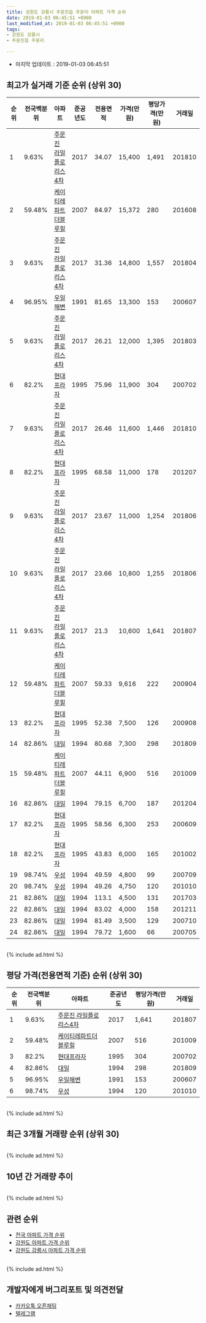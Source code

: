 ```yaml
---
title: 강원도 강릉시 주문진읍 주문리 아파트 가격 순위
date: 2019-01-03 06:45:51 +0900
last_modified_at: 2019-01-03 06:45:51 +0900
tags:
- 강원도 강릉시
- 주문진읍 주문리

---
```


* 마지막 업데이트 : 2019-01-03 06:45:51

## 최고가 실거래 기준 순위 (상위 30)


|순위|전국백분위|아파트|준공년도|전용면적|가격(만원)|평당가격(만원)|거래일|
|---|---|---|---|---|---|---|---|
|1|9.63%|[주문진 라일플로리스4차](https://search.naver.com/search.naver?query=%EA%B0%95%EC%9B%90%EB%8F%84+%EA%B0%95%EB%A6%89%EC%8B%9C+%EC%A3%BC%EB%AC%B8%EC%A7%84%EC%9D%8D+%EC%A3%BC%EB%AC%B8%EB%A6%AC+%EC%A3%BC%EB%AC%B8%EC%A7%84+%EB%9D%BC%EC%9D%BC%ED%94%8C%EB%A1%9C%EB%A6%AC%EC%8A%A44%EC%B0%A8)|2017|34.07|15,400|1,491|201810|
|2|59.48%|[케이티레파트더블루힐](https://search.naver.com/search.naver?query=%EA%B0%95%EC%9B%90%EB%8F%84+%EA%B0%95%EB%A6%89%EC%8B%9C+%EC%A3%BC%EB%AC%B8%EC%A7%84%EC%9D%8D+%EC%A3%BC%EB%AC%B8%EB%A6%AC+%EC%BC%80%EC%9D%B4%ED%8B%B0%EB%A0%88%ED%8C%8C%ED%8A%B8%EB%8D%94%EB%B8%94%EB%A3%A8%ED%9E%90)|2007|84.97|15,372|280|201608|
|3|9.63%|[주문진 라일플로리스4차](https://search.naver.com/search.naver?query=%EA%B0%95%EC%9B%90%EB%8F%84+%EA%B0%95%EB%A6%89%EC%8B%9C+%EC%A3%BC%EB%AC%B8%EC%A7%84%EC%9D%8D+%EC%A3%BC%EB%AC%B8%EB%A6%AC+%EC%A3%BC%EB%AC%B8%EC%A7%84+%EB%9D%BC%EC%9D%BC%ED%94%8C%EB%A1%9C%EB%A6%AC%EC%8A%A44%EC%B0%A8)|2017|31.36|14,800|1,557|201804|
|4|96.95%|[우일해변](https://search.naver.com/search.naver?query=%EA%B0%95%EC%9B%90%EB%8F%84+%EA%B0%95%EB%A6%89%EC%8B%9C+%EC%A3%BC%EB%AC%B8%EC%A7%84%EC%9D%8D+%EC%A3%BC%EB%AC%B8%EB%A6%AC+%EC%9A%B0%EC%9D%BC%ED%95%B4%EB%B3%80)|1991|81.65|13,300|153|200607|
|5|9.63%|[주문진 라일플로리스4차](https://search.naver.com/search.naver?query=%EA%B0%95%EC%9B%90%EB%8F%84+%EA%B0%95%EB%A6%89%EC%8B%9C+%EC%A3%BC%EB%AC%B8%EC%A7%84%EC%9D%8D+%EC%A3%BC%EB%AC%B8%EB%A6%AC+%EC%A3%BC%EB%AC%B8%EC%A7%84+%EB%9D%BC%EC%9D%BC%ED%94%8C%EB%A1%9C%EB%A6%AC%EC%8A%A44%EC%B0%A8)|2017|26.21|12,000|1,395|201803|
|6|82.2%|[현대프라자](https://search.naver.com/search.naver?query=%EA%B0%95%EC%9B%90%EB%8F%84+%EA%B0%95%EB%A6%89%EC%8B%9C+%EC%A3%BC%EB%AC%B8%EC%A7%84%EC%9D%8D+%EC%A3%BC%EB%AC%B8%EB%A6%AC+%ED%98%84%EB%8C%80%ED%94%84%EB%9D%BC%EC%9E%90)|1995|75.96|11,900|304|200702|
|7|9.63%|[주문진 라일플로리스4차](https://search.naver.com/search.naver?query=%EA%B0%95%EC%9B%90%EB%8F%84+%EA%B0%95%EB%A6%89%EC%8B%9C+%EC%A3%BC%EB%AC%B8%EC%A7%84%EC%9D%8D+%EC%A3%BC%EB%AC%B8%EB%A6%AC+%EC%A3%BC%EB%AC%B8%EC%A7%84+%EB%9D%BC%EC%9D%BC%ED%94%8C%EB%A1%9C%EB%A6%AC%EC%8A%A44%EC%B0%A8)|2017|26.46|11,600|1,446|201810|
|8|82.2%|[현대프라자](https://search.naver.com/search.naver?query=%EA%B0%95%EC%9B%90%EB%8F%84+%EA%B0%95%EB%A6%89%EC%8B%9C+%EC%A3%BC%EB%AC%B8%EC%A7%84%EC%9D%8D+%EC%A3%BC%EB%AC%B8%EB%A6%AC+%ED%98%84%EB%8C%80%ED%94%84%EB%9D%BC%EC%9E%90)|1995|68.58|11,000|178|201207|
|9|9.63%|[주문진 라일플로리스4차](https://search.naver.com/search.naver?query=%EA%B0%95%EC%9B%90%EB%8F%84+%EA%B0%95%EB%A6%89%EC%8B%9C+%EC%A3%BC%EB%AC%B8%EC%A7%84%EC%9D%8D+%EC%A3%BC%EB%AC%B8%EB%A6%AC+%EC%A3%BC%EB%AC%B8%EC%A7%84+%EB%9D%BC%EC%9D%BC%ED%94%8C%EB%A1%9C%EB%A6%AC%EC%8A%A44%EC%B0%A8)|2017|23.67|11,000|1,254|201806|
|10|9.63%|[주문진 라일플로리스4차](https://search.naver.com/search.naver?query=%EA%B0%95%EC%9B%90%EB%8F%84+%EA%B0%95%EB%A6%89%EC%8B%9C+%EC%A3%BC%EB%AC%B8%EC%A7%84%EC%9D%8D+%EC%A3%BC%EB%AC%B8%EB%A6%AC+%EC%A3%BC%EB%AC%B8%EC%A7%84+%EB%9D%BC%EC%9D%BC%ED%94%8C%EB%A1%9C%EB%A6%AC%EC%8A%A44%EC%B0%A8)|2017|23.66|10,800|1,255|201806|
|11|9.63%|[주문진 라일플로리스4차](https://search.naver.com/search.naver?query=%EA%B0%95%EC%9B%90%EB%8F%84+%EA%B0%95%EB%A6%89%EC%8B%9C+%EC%A3%BC%EB%AC%B8%EC%A7%84%EC%9D%8D+%EC%A3%BC%EB%AC%B8%EB%A6%AC+%EC%A3%BC%EB%AC%B8%EC%A7%84+%EB%9D%BC%EC%9D%BC%ED%94%8C%EB%A1%9C%EB%A6%AC%EC%8A%A44%EC%B0%A8)|2017|21.3|10,600|1,641|201807|
|12|59.48%|[케이티레파트더블루힐](https://search.naver.com/search.naver?query=%EA%B0%95%EC%9B%90%EB%8F%84+%EA%B0%95%EB%A6%89%EC%8B%9C+%EC%A3%BC%EB%AC%B8%EC%A7%84%EC%9D%8D+%EC%A3%BC%EB%AC%B8%EB%A6%AC+%EC%BC%80%EC%9D%B4%ED%8B%B0%EB%A0%88%ED%8C%8C%ED%8A%B8%EB%8D%94%EB%B8%94%EB%A3%A8%ED%9E%90)|2007|59.33|9,616|222|200904|
|13|82.2%|[현대프라자](https://search.naver.com/search.naver?query=%EA%B0%95%EC%9B%90%EB%8F%84+%EA%B0%95%EB%A6%89%EC%8B%9C+%EC%A3%BC%EB%AC%B8%EC%A7%84%EC%9D%8D+%EC%A3%BC%EB%AC%B8%EB%A6%AC+%ED%98%84%EB%8C%80%ED%94%84%EB%9D%BC%EC%9E%90)|1995|52.38|7,500|126|200908|
|14|82.86%|[대일](https://search.naver.com/search.naver?query=%EA%B0%95%EC%9B%90%EB%8F%84+%EA%B0%95%EB%A6%89%EC%8B%9C+%EC%A3%BC%EB%AC%B8%EC%A7%84%EC%9D%8D+%EC%A3%BC%EB%AC%B8%EB%A6%AC+%EB%8C%80%EC%9D%BC)|1994|80.68|7,300|298|201809|
|15|59.48%|[케이티레파트더블루힐](https://search.naver.com/search.naver?query=%EA%B0%95%EC%9B%90%EB%8F%84+%EA%B0%95%EB%A6%89%EC%8B%9C+%EC%A3%BC%EB%AC%B8%EC%A7%84%EC%9D%8D+%EC%A3%BC%EB%AC%B8%EB%A6%AC+%EC%BC%80%EC%9D%B4%ED%8B%B0%EB%A0%88%ED%8C%8C%ED%8A%B8%EB%8D%94%EB%B8%94%EB%A3%A8%ED%9E%90)|2007|44.11|6,900|516|201009|
|16|82.86%|[대일](https://search.naver.com/search.naver?query=%EA%B0%95%EC%9B%90%EB%8F%84+%EA%B0%95%EB%A6%89%EC%8B%9C+%EC%A3%BC%EB%AC%B8%EC%A7%84%EC%9D%8D+%EC%A3%BC%EB%AC%B8%EB%A6%AC+%EB%8C%80%EC%9D%BC)|1994|79.15|6,700|187|201204|
|17|82.2%|[현대프라자](https://search.naver.com/search.naver?query=%EA%B0%95%EC%9B%90%EB%8F%84+%EA%B0%95%EB%A6%89%EC%8B%9C+%EC%A3%BC%EB%AC%B8%EC%A7%84%EC%9D%8D+%EC%A3%BC%EB%AC%B8%EB%A6%AC+%ED%98%84%EB%8C%80%ED%94%84%EB%9D%BC%EC%9E%90)|1995|58.56|6,300|253|200609|
|18|82.2%|[현대프라자](https://search.naver.com/search.naver?query=%EA%B0%95%EC%9B%90%EB%8F%84+%EA%B0%95%EB%A6%89%EC%8B%9C+%EC%A3%BC%EB%AC%B8%EC%A7%84%EC%9D%8D+%EC%A3%BC%EB%AC%B8%EB%A6%AC+%ED%98%84%EB%8C%80%ED%94%84%EB%9D%BC%EC%9E%90)|1995|43.83|6,000|165|201002|
|19|98.74%|[우성](https://search.naver.com/search.naver?query=%EA%B0%95%EC%9B%90%EB%8F%84+%EA%B0%95%EB%A6%89%EC%8B%9C+%EC%A3%BC%EB%AC%B8%EC%A7%84%EC%9D%8D+%EC%A3%BC%EB%AC%B8%EB%A6%AC+%EC%9A%B0%EC%84%B1)|1994|49.59|4,800|99|200709|
|20|98.74%|[우성](https://search.naver.com/search.naver?query=%EA%B0%95%EC%9B%90%EB%8F%84+%EA%B0%95%EB%A6%89%EC%8B%9C+%EC%A3%BC%EB%AC%B8%EC%A7%84%EC%9D%8D+%EC%A3%BC%EB%AC%B8%EB%A6%AC+%EC%9A%B0%EC%84%B1)|1994|49.26|4,750|120|201010|
|21|82.86%|[대일](https://search.naver.com/search.naver?query=%EA%B0%95%EC%9B%90%EB%8F%84+%EA%B0%95%EB%A6%89%EC%8B%9C+%EC%A3%BC%EB%AC%B8%EC%A7%84%EC%9D%8D+%EC%A3%BC%EB%AC%B8%EB%A6%AC+%EB%8C%80%EC%9D%BC)|1994|113.1|4,500|131|201703|
|22|82.86%|[대일](https://search.naver.com/search.naver?query=%EA%B0%95%EC%9B%90%EB%8F%84+%EA%B0%95%EB%A6%89%EC%8B%9C+%EC%A3%BC%EB%AC%B8%EC%A7%84%EC%9D%8D+%EC%A3%BC%EB%AC%B8%EB%A6%AC+%EB%8C%80%EC%9D%BC)|1994|83.02|4,000|158|201211|
|23|82.86%|[대일](https://search.naver.com/search.naver?query=%EA%B0%95%EC%9B%90%EB%8F%84+%EA%B0%95%EB%A6%89%EC%8B%9C+%EC%A3%BC%EB%AC%B8%EC%A7%84%EC%9D%8D+%EC%A3%BC%EB%AC%B8%EB%A6%AC+%EB%8C%80%EC%9D%BC)|1994|81.49|3,500|129|200710|
|24|82.86%|[대일](https://search.naver.com/search.naver?query=%EA%B0%95%EC%9B%90%EB%8F%84+%EA%B0%95%EB%A6%89%EC%8B%9C+%EC%A3%BC%EB%AC%B8%EC%A7%84%EC%9D%8D+%EC%A3%BC%EB%AC%B8%EB%A6%AC+%EB%8C%80%EC%9D%BC)|1994|79.72|1,600|66|200705|


<br>
{% include ad.html %}
<br>

## 평당 가격(전용면적 기준) 순위 (상위 30)


|순위|전국백분위|아파트|준공년도|평당가격(만원)|거래일|
|---|---|---|---|---|---|
|1|9.63%|[주문진 라일플로리스4차](https://search.naver.com/search.naver?query=%EA%B0%95%EC%9B%90%EB%8F%84+%EA%B0%95%EB%A6%89%EC%8B%9C+%EC%A3%BC%EB%AC%B8%EC%A7%84%EC%9D%8D+%EC%A3%BC%EB%AC%B8%EB%A6%AC+%EC%A3%BC%EB%AC%B8%EC%A7%84+%EB%9D%BC%EC%9D%BC%ED%94%8C%EB%A1%9C%EB%A6%AC%EC%8A%A44%EC%B0%A8)|2017|1,641|201807|
|2|59.48%|[케이티레파트더블루힐](https://search.naver.com/search.naver?query=%EA%B0%95%EC%9B%90%EB%8F%84+%EA%B0%95%EB%A6%89%EC%8B%9C+%EC%A3%BC%EB%AC%B8%EC%A7%84%EC%9D%8D+%EC%A3%BC%EB%AC%B8%EB%A6%AC+%EC%BC%80%EC%9D%B4%ED%8B%B0%EB%A0%88%ED%8C%8C%ED%8A%B8%EB%8D%94%EB%B8%94%EB%A3%A8%ED%9E%90)|2007|516|201009|
|3|82.2%|[현대프라자](https://search.naver.com/search.naver?query=%EA%B0%95%EC%9B%90%EB%8F%84+%EA%B0%95%EB%A6%89%EC%8B%9C+%EC%A3%BC%EB%AC%B8%EC%A7%84%EC%9D%8D+%EC%A3%BC%EB%AC%B8%EB%A6%AC+%ED%98%84%EB%8C%80%ED%94%84%EB%9D%BC%EC%9E%90)|1995|304|200702|
|4|82.86%|[대일](https://search.naver.com/search.naver?query=%EA%B0%95%EC%9B%90%EB%8F%84+%EA%B0%95%EB%A6%89%EC%8B%9C+%EC%A3%BC%EB%AC%B8%EC%A7%84%EC%9D%8D+%EC%A3%BC%EB%AC%B8%EB%A6%AC+%EB%8C%80%EC%9D%BC)|1994|298|201809|
|5|96.95%|[우일해변](https://search.naver.com/search.naver?query=%EA%B0%95%EC%9B%90%EB%8F%84+%EA%B0%95%EB%A6%89%EC%8B%9C+%EC%A3%BC%EB%AC%B8%EC%A7%84%EC%9D%8D+%EC%A3%BC%EB%AC%B8%EB%A6%AC+%EC%9A%B0%EC%9D%BC%ED%95%B4%EB%B3%80)|1991|153|200607|
|6|98.74%|[우성](https://search.naver.com/search.naver?query=%EA%B0%95%EC%9B%90%EB%8F%84+%EA%B0%95%EB%A6%89%EC%8B%9C+%EC%A3%BC%EB%AC%B8%EC%A7%84%EC%9D%8D+%EC%A3%BC%EB%AC%B8%EB%A6%AC+%EC%9A%B0%EC%84%B1)|1994|120|201010|


<br>
{% include ad.html %}
<br>

## 최근 3개월 거래량 순위 (상위 30)


<div style="width:100%;">
    <canvas id="deal_count_ranking" height="250"></canvas>
</div>


<script>
new Chart(document.getElementById("deal_count_ranking"), {
    type: 'horizontalBar',
    data: {
        labels: ['우일해변', '주문진 라일플로리스4차', '우성'],
        datasets: [{
            label: '실거래 수',
            data: [3, 2, 1],
            borderColor: "rgba(255, 0, 128, 1)",
            backgroundColor: "rgba(255, 0, 128, 0.5)",
            fill: false,
        }]
    },
    options: {
        responsive: true,
        title: {
            display: true,
            text: '최근 3개월 거래량 순위'
        },
        tooltips: {
            mode: 'index',
            intersect: false,
            callbacks: {
                title: function(tooltipItems, data) {
                    return "실거래 수:";
                },
                label: function(tooltipItem, data) {
                    return data.labels[tooltipItem.index] + ": " + tooltipItem.xLabel;
                }
            }
        },
        hover: {
            mode: 'nearest',
            intersect: true
        },
        scales: {
            xAxes: [{
                display: true,
                scaleLabel: {
                    display: true,
                    labelString: '실거래 수'
                },
                ticks: {
                    suggestedMin: 0,
                }
            }],
            yAxes: [{
                display: true,
                ticks: {
                    autoSkip: false,
                    callback: function(value, index, values) {
                        if (value.length > 15)
                            return value.substr(0, 13) + "...";
                        else
                            return value;
                    }
                },
                scaleLabel: {
                    display: false,
                }
            }]
        }
    }
});

</script>


<br>
{% include ad.html %}
<br>

## 10년 간 거래량 추이


<div style="width:100%;">
    <canvas id="deal_progress" height="250"></canvas>
</div>

<script>
new Chart(document.getElementById("deal_progress"), {
    type: 'line',
    data: {
        labels: ['200901','200902','200903','200904','200905','200906','200907','200908','200909','200910','200911','200912','201001','201002','201003','201004','201005','201006','201007','201008','201009','201010','201011','201012','201101','201102','201103','201104','201105','201106','201107','201108','201109','201110','201111','201112','201201','201202','201203','201204','201205','201206','201207','201208','201209','201210','201211','201212','201301','201302','201303','201304','201305','201306','201307','201308','201309','201310','201311','201312','201401','201402','201403','201404','201405','201406','201407','201408','201409','201410','201411','201412','201501','201502','201503','201504','201505','201506','201507','201508','201509','201510','201511','201512','201601','201602','201603','201604','201605','201606','201607','201608','201609','201610','201611','201612','201701','201702','201703','201704','201705','201706','201707','201708','201709','201710','201711','201712','201801','201802','201803','201804','201805','201806','201807','201808','201809','201810','201811','201812','201901'],
        datasets: [{
            label: '실거래 수',
            pointRadius: 1,
            data: [0, 1, 0, 2, 2, 3, 0, 3, 4, 1, 1, 2, 5, 2, 0, 0, 2, 0, 1, 5, 4, 1, 2, 2, 1, 3, 1, 1, 0, 0, 0, 1, 1, 0, 0, 2, 1, 1, 0, 2, 10, 0, 4, 4, 0, 0, 2, 1, 0, 0, 3, 0, 1, 0, 1, 1, 4, 1, 1, 2, 3, 0, 4, 3, 4, 1, 1, 3, 1, 2, 0, 0, 3, 1, 3, 2, 3, 1, 3, 2, 7, 0, 2, 2, 2, 2, 1, 0, 1, 1, 0, 2, 1, 4, 0, 1, 0, 0, 2, 0, 2, 1, 2, 0, 1, 1, 0, 0, 2, 1, 4, 2, 2, 5, 4, 1, 1, 4, 5, 1, 0],
            borderColor: "rgba(255, 201, 14, 1)",
            backgroundColor: "rgba(255, 201, 14, 0.5)",
            fill: true,
        }]
    },
    options: {
        responsive: true,
        title: {
            display: true,
            text: '10년간 거래량 추이'
        },
        tooltips: {
            mode: 'index',
            intersect: false,
        },
        hover: {
            mode: 'nearest',
            intersect: true
        },
        scales: {
            xAxes: [{
                display: true,
                scaleLabel: {
                    display: true,
                    labelString: '년/월'
                }
            }],
            yAxes: [{
                display: true,
                ticks: {
                    suggestedMin: 0,
                },
                scaleLabel: {
                    display: true,
                    labelString: '실거래 수'
                }
            }]
        }
    }
});

</script>


<br>
{% include ad.html %}
<br>

## 관련 순위

- [전국 아파트 가격 순위](https://inasie.github.io/apt-ranking/전국)
- [강원도 아파트 가격 순위](https://inasie.github.io/apt-ranking/강원도)
- [강원도 강릉시 아파트 가격 순위](https://inasie.github.io/apt-ranking/강원도-강릉시)


<br>
{% include ad.html %}
<br>

## 개발자에게 버그리포트 및 의견전달

- [카카오톡 오픈채팅](https://open.kakao.com/o/gLJUAP4)
- [텔레그램](https://t.me/inasie)


